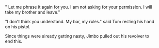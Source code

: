 " Let me phrase it again for you. I am not asking for your permission. I will take my brother and leave."

"I don't think you understand. My bar, my rules." said Tom resting his hand on his pistol.

Since things were already getting nasty, Jimbo pulled out his revolver to end this.